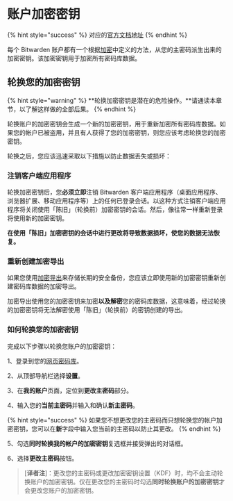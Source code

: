 # 账户加密密钥

{% hint style="success" %}
对应的[官方文档地址](https://bitwarden.com/help/article/account-encryption-key/)
{% endhint %}

每个 Bitwarden 账户都有一个根据[加密](encryption.md)中定义的方法，从您的主密码派生出来的加密密钥。该加密密钥用于加密所有密码库数据。

## 轮换您的加密密钥 <a href="#rotate-your-encryption-key" id="rotate-your-encryption-key"></a>

{% hint style="warning" %}
**轮换加密密钥是潜在的危险操作。**请通读本章节，以了解这样做的全部后果。
{% endhint %}

轮换账户的加密密钥会生成一个新的加密密钥，用于重新加密所有密码库数据。如果您的帐户已被盗用，并且有人获得了您的加密密钥，则您应该考虑轮换您的加密密钥。

轮换之后，您应该迅速采取以下措施以防止数据丢失或损坏：

### 注销客户端应用程序 <a href="#log-out-of-client-applications" id="log-out-of-client-applications"></a>

轮换加密密钥后，您**必须立即**注销 Bitwarden 客户端应用程序（桌面应用程序、浏览器扩展、移动应用程序等）上的任何已登录会话。以这种方式注销客户端应用程序将关闭使用「陈旧」（轮换前）加密密钥的会话。然后，像往常一样重新登录将使用新的加密密钥。

**在使用「陈旧」加密密钥的会话中进行更改将导致数据损坏，使您的数据无法恢复。**

### 重新创建加密导出 <a href="#re-create-any-encrypted-exports" id="re-create-any-encrypted-exports"></a>

如果您使用[加密导出](../import-export/encrypted-exports.md)来存储长期的安全备份，您应该立即使用新的加密密钥重新创建密码库数据的加密导出。

加密导出使用您的加密密钥来加密**以及解密**您的密码库数据，这意味着，经过轮换的加密密钥将无法解密使用「陈旧」（轮换前）的密钥创建的导出。

### 如何轮换您的加密密钥 <a href="#how-to-rotate-your-encryption-key" id="how-to-rotate-your-encryption-key"></a>

完成以下步骤以轮换您账户的加密密钥：

1、登录到您的[网页密码库](https://vault.bitwarden.com/)。

2、从顶部导航栏选择**设置**。

3、在**我的账户**页面，定位到**更改主密码**部分。

4、输入您的**当前主密码**并输入和确认**新主密码**。

{% hint style="success" %}
如果您不想更改您的主密码而只想轮换您的帐户加密密钥，您可以在**新**字段中输入您当前的主密码以防止其更改。
{% endhint %}

5、勾选**同时轮换我的帐户的加密密钥**复选框并接受弹出的对话框。

6、选择**更改主密码**按钮。

> \[**译者注**]：更改您的主密码或更改加密密钥设置（KDF）时，均不会主动轮换账户的加密密钥。仅在更改您的主密码时勾选**同时轮换账户的加密密钥**才会更改您账户的加密密钥。
